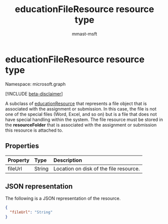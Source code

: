 ﻿---
title: "educationFileResource resource type"
description: "A subclass of educationResource that represents a file object that is associated with the assignment or submission.  In this case, the file is not one of the special files (Word, Excel, and so on) but is a file that does not have special handling within the system. The file resource must be stored in the **resourceFolder** that is associated with the assignment or submission this resource is attached to."
localization_priority: Normal
author: "mmast-msft"
ms.prod: "education"
doc_type: resourcePageType
---

# educationFileResource resource type

Namespace: microsoft.graph

[!INCLUDE [beta-disclaimer](../../includes/beta-disclaimer.md)]

A subclass of [educationResource](educationresource.md) that represents a file object that is associated with the assignment or submission.  In this case, the file is not one of the special files (Word, Excel, and so on) but is a file that does not have special handling within the system. The file resource must be stored in the **resourceFolder** that is associated with the assignment or submission this resource is attached to.

## Properties

| Property | Type   | Description                            |
| :------- | :----- | :------------------------------------- |
| fileUrl  | String | Location on disk of the file resource. |

## JSON representation

The following is a JSON representation of the resource.

<!-- {
  "blockType": "resource",
  "optionalProperties": [

  ],
  "@odata.type": "microsoft.graph.educationFileResource"
}-->

```json
{
  "fileUrl": "String"
}

```

<!-- uuid: 8fcb5dbc-d5aa-4681-8e31-b001d5168d79
2015-10-25 14:57:30 UTC -->

<!--
{
  "type": "#page.annotation",
  "description": "educationFileResource resource",
  "keywords": "",
  "section": "documentation",
  "tocPath": "",
  "suppressions": []
}
-->
